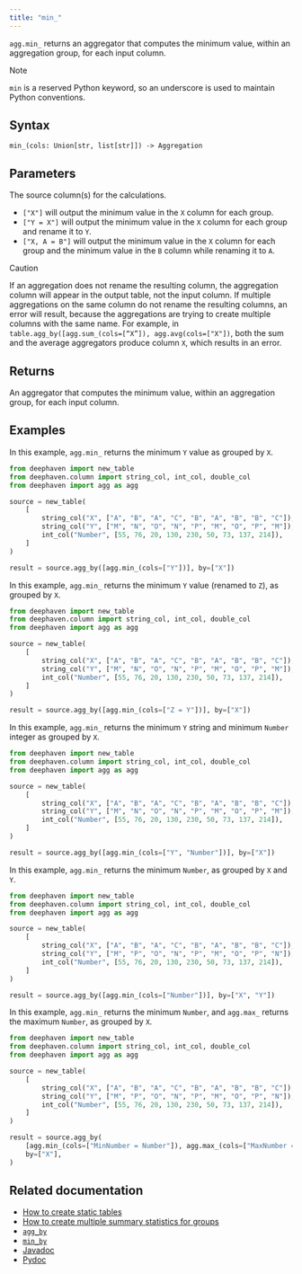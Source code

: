 ```yaml
---
title: "min_"
---
```


`agg.min_` returns an aggregator that computes the minimum value, within an aggregation group, for each input column.

> [!NOTE]
> `min` is a reserved Python keyword, so an underscore is used to maintain Python conventions.

## Syntax

```
min_(cols: Union[str, list[str]]) -> Aggregation
```

## Parameters

<ParamTable>
<Param name="cols" type="Union[str, list[str]]">

The source column(s) for the calculations.

- `["X"]` will output the minimum value in the `X` column for each group.
- `["Y = X"]` will output the minimum value in the `X` column for each group and rename it to `Y`.
- `["X, A = B"]` will output the minimum value in the `X` column for each group and the minimum value in the `B` column while renaming it to `A`.

</Param>
</ParamTable>

> [!CAUTION]
> If an aggregation does not rename the resulting column, the aggregation column will appear in the output table, not the input column. If multiple aggregations on the same column do not rename the resulting columns, an error will result, because the aggregations are trying to create multiple columns with the same name. For example, in `table.agg_by([agg.sum_(cols=[“X”]), agg.avg(cols=["X"])`, both the sum and the average aggregators produce column `X`, which results in an error.

## Returns

An aggregator that computes the minimum value, within an aggregation group, for each input column.

## Examples

In this example, `agg.min_` returns the minimum `Y` value as grouped by `X`.

```python order=source,result
from deephaven import new_table
from deephaven.column import string_col, int_col, double_col
from deephaven import agg as agg

source = new_table(
    [
        string_col("X", ["A", "B", "A", "C", "B", "A", "B", "B", "C"]),
        string_col("Y", ["M", "N", "O", "N", "P", "M", "O", "P", "M"]),
        int_col("Number", [55, 76, 20, 130, 230, 50, 73, 137, 214]),
    ]
)

result = source.agg_by([agg.min_(cols=["Y"])], by=["X"])
```

In this example, `agg.min_` returns the minimum `Y` value (renamed to `Z`), as grouped by `X`.

```python order=source,result
from deephaven import new_table
from deephaven.column import string_col, int_col, double_col
from deephaven import agg as agg

source = new_table(
    [
        string_col("X", ["A", "B", "A", "C", "B", "A", "B", "B", "C"]),
        string_col("Y", ["M", "N", "O", "N", "P", "M", "O", "P", "M"]),
        int_col("Number", [55, 76, 20, 130, 230, 50, 73, 137, 214]),
    ]
)

result = source.agg_by([agg.min_(cols=["Z = Y"])], by=["X"])
```

In this example, `agg.min_` returns the minimum `Y` string and minimum `Number` integer as grouped by `X`.

```python order=source,result
from deephaven import new_table
from deephaven.column import string_col, int_col, double_col
from deephaven import agg as agg

source = new_table(
    [
        string_col("X", ["A", "B", "A", "C", "B", "A", "B", "B", "C"]),
        string_col("Y", ["M", "N", "O", "N", "P", "M", "O", "P", "M"]),
        int_col("Number", [55, 76, 20, 130, 230, 50, 73, 137, 214]),
    ]
)

result = source.agg_by([agg.min_(cols=["Y", "Number"])], by=["X"])
```

In this example, `agg.min_` returns the minimum `Number`, as grouped by `X` and `Y`.

```python order=source,result
from deephaven import new_table
from deephaven.column import string_col, int_col, double_col
from deephaven import agg as agg

source = new_table(
    [
        string_col("X", ["A", "B", "A", "C", "B", "A", "B", "B", "C"]),
        string_col("Y", ["M", "P", "O", "N", "P", "M", "O", "P", "N"]),
        int_col("Number", [55, 76, 20, 130, 230, 50, 73, 137, 214]),
    ]
)

result = source.agg_by([agg.min_(cols=["Number"])], by=["X", "Y"])
```

In this example, `agg.min_` returns the minimum `Number`, and `agg.max_` returns the maximum `Number`, as grouped by `X`.

```python order=source,result
from deephaven import new_table
from deephaven.column import string_col, int_col, double_col
from deephaven import agg as agg

source = new_table(
    [
        string_col("X", ["A", "B", "A", "C", "B", "A", "B", "B", "C"]),
        string_col("Y", ["M", "P", "O", "N", "P", "M", "O", "P", "N"]),
        int_col("Number", [55, 76, 20, 130, 230, 50, 73, 137, 214]),
    ]
)

result = source.agg_by(
    [agg.min_(cols=["MinNumber = Number"]), agg.max_(cols=["MaxNumber = Number"])],
    by=["X"],
)
```

## Related documentation

- [How to create static tables](../../../how-to-guides/new-and-empty-table.md)
- [How to create multiple summary statistics for groups](../../../how-to-guides/combined-aggregations.md)
- [`agg_by`](./aggBy.md)
- [`min_by`](./minBy.md)
- [Javadoc](https://deephaven.io/core/javadoc/io/deephaven/api/agg/Aggregation.html#AggMin(java.lang.String...))
- [Pydoc](/core/pydoc/code/deephaven.agg.html#deephaven.agg.min_)
